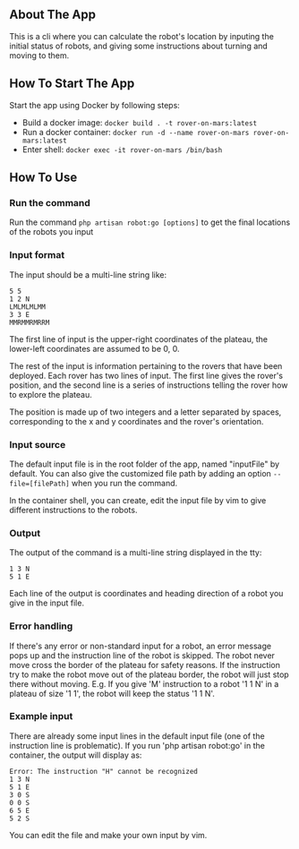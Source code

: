 ## About The App
This is a cli where you can calculate the robot's location by inputing the initial status of robots, and giving some instructions about turning and moving to them.

## How To Start The App
Start the app using Docker by following steps:
- Build a docker image: `docker build . -t rover-on-mars:latest`
- Run a docker container: `docker run -d --name rover-on-mars rover-on-mars:latest`
- Enter shell: `docker exec -it rover-on-mars /bin/bash`

## How To Use
### Run the command
Run the command `php artisan robot:go [options]` to get the final locations of the robots you input
### Input format
The input should be a multi-line string like:
```angular2html
5 5
1 2 N
LMLMLMLMM
3 3 E
MMRMMRMRRM
```
The first line of input is the upper-right coordinates of the plateau, the lower-left coordinates are assumed to be 0, 0.

The rest of the input is information pertaining to the rovers that have been deployed. Each rover has two lines of input. The first line gives the rover's position, and the second line is a series of instructions telling the rover how to explore the plateau.

The position is made up of two integers and a letter separated by spaces, corresponding to the x and y coordinates and the rover's orientation.

### Input source
The default input file is in the root folder of the app, named "inputFile" by default. You can also give the customized file path by adding an option `--file=[filePath]` when you run the command.

In the container shell, you can create, edit the input file by vim to give different instructions to the robots.

### Output
The output of the command is a multi-line string displayed in the tty:
```angular2html
1 3 N
5 1 E
```
Each line of the output is coordinates and heading direction of a robot you give in the input file.

### Error handling
If there's any error or non-standard input for a robot, an error message pops up and the instruction line of the robot is skipped.
The robot never move cross the border of the plateau for safety reasons. If the instruction try to make the robot move out of the plateau border, the robot will just stop there without moving. E.g. If you give 'M' instruction to a robot '1 1 N' in a plateau of size '1 1', the robot will keep the status '1 1 N'.

### Example input
There are already some input lines in the default input file (one of the instruction line is problematic). If you run 'php artisan robot:go' in the container, the output will display as:
```angular2html
Error: The instruction "H" cannot be recognized
1 3 N
5 1 E
3 0 S
0 0 S
6 5 E
5 2 S
```
You can edit the file and make your own input by vim.
